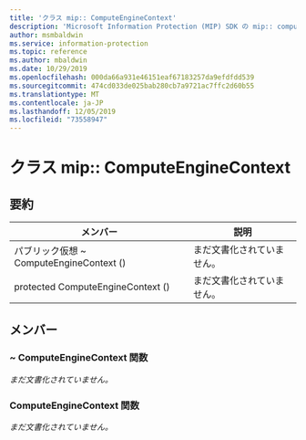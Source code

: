 ```yaml
---
title: 'クラス mip:: ComputeEngineContext'
description: 'Microsoft Information Protection (MIP) SDK の mip:: computeenginecontext クラスについて説明します。'
author: msmbaldwin
ms.service: information-protection
ms.topic: reference
ms.author: mbaldwin
ms.date: 10/29/2019
ms.openlocfilehash: 000da66a931e46151eaf67183257da9efdfdd539
ms.sourcegitcommit: 474cd033de025bab280cb7a9721ac7ffc2d60b55
ms.translationtype: MT
ms.contentlocale: ja-JP
ms.lasthandoff: 12/05/2019
ms.locfileid: "73558947"
---
```

# <a name="class-mipcomputeenginecontext"></a>クラス mip:: ComputeEngineContext 
  
## <a name="summary"></a>要約
 メンバー                        | 説明                                
--------------------------------|---------------------------------------------
パブリック仮想 ~ ComputeEngineContext ()  | まだ文書化されていません。
protected ComputeEngineContext ()  | まだ文書化されていません。
  
## <a name="members"></a>メンバー
  
### <a name="computeenginecontext-function"></a>~ ComputeEngineContext 関数
_まだ文書化されていません。_

  
### <a name="computeenginecontext-function"></a>ComputeEngineContext 関数
_まだ文書化されていません。_
